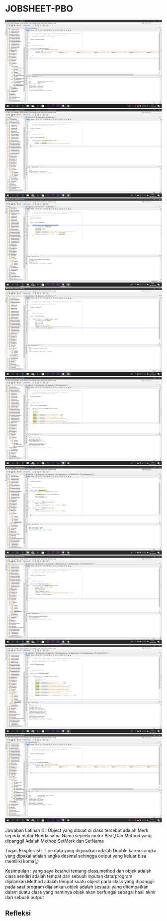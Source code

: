 # JOBSHEET-PBO
![Alt Teks](https://github.com/Richmondjanusrafiiaryanto/JOBSHEET-PBO/blob/master/Screenshot%20(442).png)
![Alt Teks](https://github.com/Richmondjanusrafiiaryanto/JOBSHEET-PBO/blob/master/Screenshot%20(433).png)
![Alt Teks](https://github.com/Richmondjanusrafiiaryanto/JOBSHEET-PBO/blob/master/Screenshot%20(434).png)
![Alt Teks](https://github.com/Richmondjanusrafiiaryanto/JOBSHEET-PBO/blob/master/Screenshot%20(435).png)
![Alt Teks](https://github.com/Richmondjanusrafiiaryanto/JOBSHEET-PBO/blob/master/Screenshot%20(436).png)
![Alt Teks](https://github.com/Richmondjanusrafiiaryanto/JOBSHEET-PBO/blob/master/Screenshot%20(437).png)
![Alt Teks](https://github.com/Richmondjanusrafiiaryanto/JOBSHEET-PBO/blob/master/Screenshot%20(438).png)
![Alt Teks](https://github.com/Richmondjanusrafiiaryanto/JOBSHEET-PBO/blob/master/Screenshot%20(439).png)
![Alt Teks](https://github.com/Richmondjanusrafiiaryanto/JOBSHEET-PBO/blob/master/Screenshot%20(442).png)

Jawaban 
Latihan 4 :
Object yang dibuat di class tersebut adalah Merk sepeda motor Honda sama Nama sepeda motor Beat,Dan Method yang dipanggil Adalah Method SetMerk dan SetNama

Tugas Eksplorasi : 
Tipe data yang digunakan adalah Double karena angka yang dipakai adalah angka desimal sehingga output yang keluar bisa memiliki koma(,)

Kesimpulan :
yang saya ketahui tentang class,method dan objek adalah class sendiri adalah tempat dari sebuah inputan data/program dijalankan.Method adalah tempat suatu object pada class yang dipanggil pada saat program dijalankan.objek adalah sesuatu yang ditempatkan dalam suatu class yang nantinya objek akan berfungsi sebagai hasil akhir dari sebuah output

Refleksi
-
